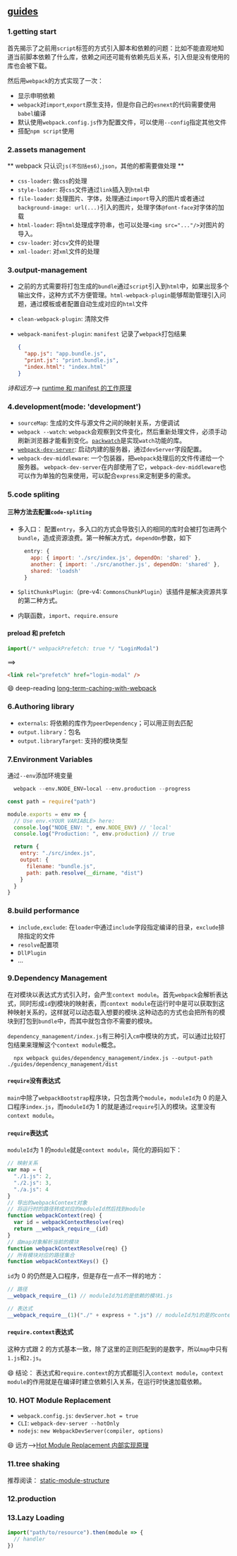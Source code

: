 ## [guides](https://webpack.js.org/guides/getting-started/)

### 1.getting start

首先揭示了之前用`script`标签的方式引入脚本和依赖的问题：比如不能直观地知道当前脚本依赖了什么库，依赖之间还可能有依赖先后关系，引入但是没有使用的库也会被下载。

然后用`webpack`的方式实现了一次：

- 显示申明依赖
- `webpack`对`import`,`export`原生支持，但是你自己的`esnext`的代码需要使用`babel`编译
- 默认使用`webpack.config.js`作为配置文件，可以使用`--config`指定其他文件
- 搭配`npm script`使用

### 2.assets management

** webpack 只认识`js(不包括es6)`,`json`，其他的都需要做处理 **

- `css-loader`: 做`css`的处理
- `style-loader`: 将`css`文件通过`link`插入到`html`中
- `file-loader`: 处理图片、字体，处理通过`import`导入的图片或者通过`background-image: url(...)`引入的图片，处理字体`@font-face`对字体的加载
- `html-loader`: 将`html`处理成字符串，也可以处理`<img src="..."/>`对图片的导入。
- `csv-loader`: 对`csv`文件的处理
- `xml-loader`: 对`xml`文件的处理

### 3.output-management

- 之前的方式需要将打包生成的`bundle`通过`script`引入到`html`中，如果出现多个输出文件，这种方式不方便管理。`html-webpack-plugin`能够帮助管理引入问题，通过模板或者配置自动生成对应的`html`文件
- `clean-webpack-plugin`: 清除文件
- `webpack-manifest-plugin`: `manifest` 记录了`webpack`打包结果

  ```json
  {
    "app.js": "app.bundle.js",
    "print.js": "print.bundle.js",
    "index.html": "index.html"
  }
  ```

_诗和远方-->_ [runtime 和 manifest 的工作原理](https://github.com/zhatongning/webpacker/issues/2)

### 4.development(mode: 'development')

- `sourceMap`: 生成的文件与源文件之间的映射关系，方便调试
- `webpack --watch`: `webpack`会观察到文件变化，然后重新处理文件，必须手动刷新浏览器才能看到变化。[`packwatch`](https://github.com/webpack/watchpack)是实现`watch`功能的库。
- [`webpack-dev-server`](https://webpack.js.org/configuration/dev-server/): 启动内建的服务器，通过`devServer`字段配置。
- `webpack-dev-middleware`: 一个包装器，把`webpack`处理后的文件传递给一个服务器。 `webpack-dev-server`在内部使用了它，`webpack-dev-middleware`也可以作为单独的包来使用，可以配合`express`来定制更多的需求。

### 5.code spliting

#### 三种方法去配置`code-spliting`

- 多入口： 配置`entry`，多入口的方式会导致引入的相同的库时会被打包进两个`bundle`，造成资源浪费。第一种解决方式，`dependOn`参数，如下

  ```javascript
    entry: {
      app: { import: './src/index.js', dependOn: 'shared' },
      another: { import: './src/another.js', dependOn: 'shared' },
      shared: 'loadsh'
    }
  ```

- `SplitChunksPlugin`:（pre-v4: `CommonsChunkPlugin`）该插件是解决资源共享的第二种方式。
- 内联函数，`import`、`require.ensure`

#### preload 和 prefetch

```javascript
import(/* webpackPrefetch: true */ "LoginModal")
```

==>

```html
<link rel="prefetch" href="login-modal" />
```

:smile: deep-reading
[long-term-caching-with-webpack](https://medium.com/webpack/predictable-long-term-caching-with-webpack-d3eee1d3fa31)

### 6.Authoring library

- `externals`: 将依赖的库作为`peerDependency`；可以用正则去匹配
- `output.library`：包名
- `output.libraryTarget`: 支持的模块类型

### 7.Environment Variables

通过`--env`添加环境变量

```s
  webpack --env.NODE_ENV=local --env.production --progress
```

```javascript
const path = require("path")

module.exports = env => {
  // Use env.<YOUR VARIABLE> here:
  console.log("NODE_ENV: ", env.NODE_ENV) // 'local'
  console.log("Production: ", env.production) // true

  return {
    entry: "./src/index.js",
    output: {
      filename: "bundle.js",
      path: path.resolve(__dirname, "dist")
    }
  }
}
```

### 8.build performance

- `include,exclude`: 在`loader`中通过`include`字段指定编译的目录，`exclude`排除指定的文件
- `resolve`配置项
- `DllPlugin`
- ...

### 9.Dependency Management

在对模块以表达式方式引入时，会产生`context module`。首先`webpack`会解析表达式，同时形成`id`到模块的映射表，而`context module`在运行时中是可以获取到这种映射关系的，这样就可以动态载入想要的模块.这种动态的方式也会把所有的模块到打包到`bundle`中，而其中就包含你不需要的模块。

`dependency_management/index.js`有三种引入`cm`中模块的方式，可以通过比较打包结果来理解这个`context module`概念。

```shell
  npx webpack guides/dependency_management/index.js --output-path ./guides/dependency_management/dist
```

#### `require`没有表达式

`main`中除了`webpackBootstrap`程序块，只包含两个`module`，`moduleId`为 0 的是入口程序`index.js`，而`moduleId`为 1 的就是通过`require`引入的模块。这里没有`context module`。

#### `require`表达式

`moduleId`为 1 的`module`就是`context module`，简化的源码如下：

```javascript
// 映射关系
var map = {
  "./1.js": 2,
  "./2.js": 3,
  "./a.js": 4
}
// 导出的webpackContext对象
// 将运行时的路径转成对应的moduleId然后找到module
function webpackContext(req) {
  var id = webpackContextResolve(req)
  return __webpack_require__(id)
}
// 由map对象解析当前的模块
function webpackContextResolve(req) {}
// 所有模块对应的路径集合
function webpackContextKeys() {}
```

`id`为 0 的仍然是入口程序，但是存在一点不一样的地方：

```javascript
// 路径
__webpack_require__(1) // moduleId为1的是依赖的模块1.js

// 表达式
__webpack_require__(1)("./" + express + ".js") // moduleId为1的是的context module
```

#### `require.context`表达式

这种方式跟 2 的方式基本一致，除了这里的正则匹配到的是数字，所以`map`中只有`1.js`和`2.js`。

:smile: 结论： 表达式和`require.context`的方式都能引入`context module`，`context module`的作用就是在编译时建立依赖引入关系，在运行时快速加载依赖。

### 10. HOT Module Replacement

- `webpack.config.js`: `devServer.hot = true`
- `CLI`: `webpack-dev-server --hotOnly`
- `nodejs`: `new WebpackDevServer(compiler, options)`

:smile: 远方-->[Hot Module Replacement 内部实现原理](https://github.com/zhatongning/webpacker/issues/3)

### 11.tree shaking

推荐阅读：
[static-module-structure](https://exploringjs.com/es6/ch_modules.html#static-module-structure)

### 12.production

### 13.Lazy Loading

```javascript
import("path/to/resource").then(module => {
  // handler
})
```
